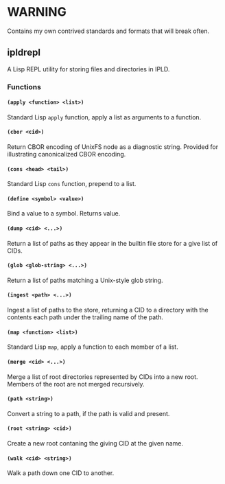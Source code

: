 # WARNING

Contains my own contrived standards and formats that will break often.

## ipldrepl

A Lisp REPL utility for storing files and directories in IPLD.

### Functions

#### `(apply <function> <list>)`

Standard Lisp `apply` function, apply a list as arguments to a function.

#### `(cbor <cid>)`

Return CBOR encoding of UnixFS node as a diagnostic string.
Provided for illustrating canonicalized CBOR encoding.

#### `(cons <head> <tail>)`

Standard Lisp `cons` function, prepend to a list.

#### `(define <symbol> <value>)`

Bind a value to a symbol. Returns value.

#### `(dump <cid> <...>)`

Return a list of paths as they appear in the builtin file store for a give list of CIDs.

#### `(glob <glob-string> <...>)`

Return a list of paths matching a Unix-style glob string.

#### `(ingest <path> <...>)`

Ingest a list of paths to the store, returning a CID to a directory with
the contents each path under the trailing name of the path.

#### `(map <function> <list>)`

Standard Lisp `map`, apply a function to each member of a list.

#### `(merge <cid> <...>)`

Merge a list of root directories represented by CIDs into a new root.
Members of the root are not merged recursively.

#### `(path <string>)`

Convert a string to a path, if the path is valid and present.

#### `(root <string> <cid>)`

Create a new root contaning the giving CID at the given name.

#### `(walk <cid> <string>)`

Walk a path down one CID to another.
